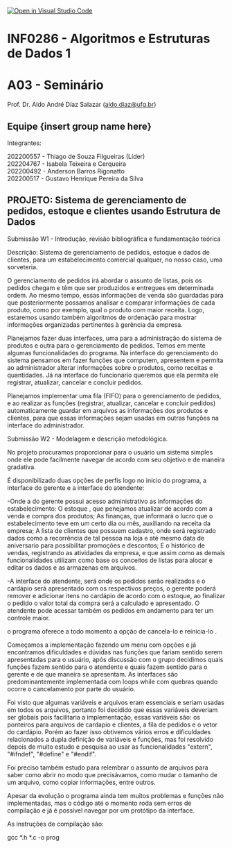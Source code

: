 [![Open in Visual Studio Code](https://classroom.github.com/assets/open-in-vscode-c66648af7eb3fe8bc4f294546bfd86ef473780cde1dea487d3c4ff354943c9ae.svg)](https://classroom.github.com/online_ide?assignment_repo_id=9844904&assignment_repo_type=AssignmentRepo)

# INF0286 - Algoritmos e Estruturas de Dados 1

# A03 - Seminário

Prof. Dr. Aldo André Díaz Salazar (aldo.diaz@ufg.br)

## Equipe {insert group name here}

Integrantes:

202200557 - Thiago de Souza Filgueiras (Líder)  
202204767 - Isabela Teixeira e Cerqueira  
202200492 - Anderson Barros Rigonatto  
202200517 - Gustavo Henrique Pereira da Silva  


## PROJETO: Sistema de gerenciamento de pedidos, estoque e clientes usando Estrutura de Dados  

Submissão W1 - Introdução, revisão bibliográfica e fundamentação teórica  
  
Descrição: Sistema de gerenciamento de pedidos, estoque e dados de clientes, para um estabelecimento comercial qualquer, no nosso caso, uma sorveteria.
	
<p>O gerenciamento de pedidos irá abordar o assunto de listas, pois os pedidos chegam e têm que ser produzidos e entregues em determinada ordem. Ao mesmo tempo, essas informações de venda são guardadas para que posteriormente possamos analisar e comparar informações de cada produto, como por exemplo, qual o produto com maior receita. Logo, estaremos usando também algoritmos de ordenação para mostrar informações organizadas pertinentes à gerência da empresa.</p>

<p>Planejamos fazer duas interfaces, uma para a administração do sistema de produtos e outra para o gerenciamento de pedidos. Temos em mente algumas funcionalidades do programa. Na interface do gerenciamento do sistema pensamos em fazer funções que computem, apresentem e permita ao administrador alterar informações sobre o produtos, como receitas e quantidades. Já na interface do funcionário queremos que ela permita ele registrar, atualizar, cancelar e concluir pedidos.</p>
   
Planejamos implementar uma fila (FIFO) para o gerenciamento de pedidos, e ao realizar as funções (registrar, atualizar, cancelar e concluir pedidos) automaticamente guardar em arquivos as informações dos produtos e clientes, para que essas informações sejam usadas em outras funções na interface do administrador.</p>
   


Submissão W2 - Modelagem e descrição metodológica.

<p>No projeto procuramos proporcionar para o usuário um sistema simples onde ele pode facilmente navegar de acordo com seu objetivo e de maneira gradativa.</p>

<p>É disponibilizado duas opções de perfis logo no início do programa, a interface do gerente e a interface do atendente:</p>

<p>-Onde a do gerente possui acesso administrativo as informações do estabelecimento:  O estoque , que penejamos atualizar de acordo com a venda e compra  dos produtos;  As finanças, que informará  o lucro que o estabelecimento teve em um certo dia ou mês, auxiliando na receita da empresa;  A lista de clientes que possuem cadastro, onde será registrado dados como a recorrência de tal pessoa na loja e até mesmo data de aniversario para possibilitar promoções e descontos; E o histórico de vendas, registrando as atividades da empresa, e que  assim como as demais funcionalidades utilizam como base os conceitos de listas para alocar e editar os dados e as armazenas em arquivos.</p>
<p>-A interface do atendente, será onde os pedidos serão realizados e o cardápio será apresentado com os respectivos preços, o gerente poderá remover e adicionar itens no cardápio de acordo com o estoque, ao finalizar o pedido o valor total da compra será a calculado e apresentado. O atendente pode acessar também os pedidos em andamento para ter um controle maior.</p> 
<p>o programa oferece a todo momento a opção de cancela-lo  e reinicia-lo .</p>

<p>Começamos a implementação fazendo um menu com opções e já encontramos dificuldades e dúvidas nas funções que fariam sentido serem apresentadas
para o usuário, após discussão com o grupo decidimos quais funções fazem sentido para o atendente e quais fazem sentido para o gerente e de que maneira se
apresentam. As interfaces são predominantemente implementada com loops while com quebras quando ocorre o cancelamento por parte do usuário.</p>

<p>Foi visto que algumas variáveis e arquivos eram essenciais e seriam usadas em todos os arquivos, portanto foi decidido que essas variáveis deveriam
ser globais pois facilitaria a implementação, essas variáveis são: os ponteiros para arquivos de cardapio e clientes, a fila de pedidos e o vetor do cardápio. Porém ao fazer isso obtivemos vários erros e dificuldades relacionados a dupla definição de variáveis e funções, mas foi resolvido depois de muito estudo e pesquisa ao usar as funcionalidades "extern", "#ifndef", "#define" e "#endif".</p>

<p>Foi preciso também estudo para relembrar o assunto de arquivos para saber como abrir no modo que precisávamos, como mudar o tamanho de um arquivo, como copiar informações, entre outros.</p>

<p>Apesar da evolução o programa ainda tem muitos problemas e funções não implementadas, mas o código até o momento roda sem erros de compilação e já é possível navegar por um protótipo da interface.</p>

<p>As instruções de compilação são:</p>

<p>gcc *.h *.c -o prog</p>
